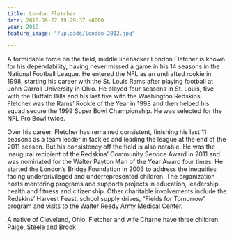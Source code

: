 ```yaml
---
title: London Fletcher
date: 2018-09-27 19:29:37 +0000
year: 2010
feature_image: "/uploads/london-2012.jpg"

---
```

A formidable force on the field, middle linebacker London Fletcher is known for his dependability, having never missed a game in his 14 seasons in the National Football League. He entered the NFL as an undrafted rookie in 1998, starting his career with the St. Louis Rams after playing football at John Carroll University in Ohio. He played four seasons in St. Louis, five with the Buffalo Bills and his last five with the Washington Redskins. Fletcher was the Rams’ Rookie of the Year in 1998 and then helped his squad secure the 1999 Super Bowl Championship. He was selected for the NFL Pro Bowl twice.

Over his career, Fletcher has remained consistent, finishing his last 11 seasons as a team leader in tackles and leading the league at the end of the 2011 season. But his consistency off the field is also notable. He was the inaugural recipient of the Redskins’ Community Service Award in 2011 and was nominated for the Walter Payton Man of the Year Award four times. He started the London’s Bridge Foundation in 2003 to address the inequities facing underprivileged and underrepresented children. The organization hosts mentoring programs and supports projects in education, leadership, health and fitness and citizenship. Other charitable involvements include the Redskins’ Harvest Feast, school supply drives, “Fields for Tomorrow” program and visits to the Walter Reedy Army Medical Center.

A native of Cleveland, Ohio, Fletcher and wife Charne have three children: Paige, Steele and Brook